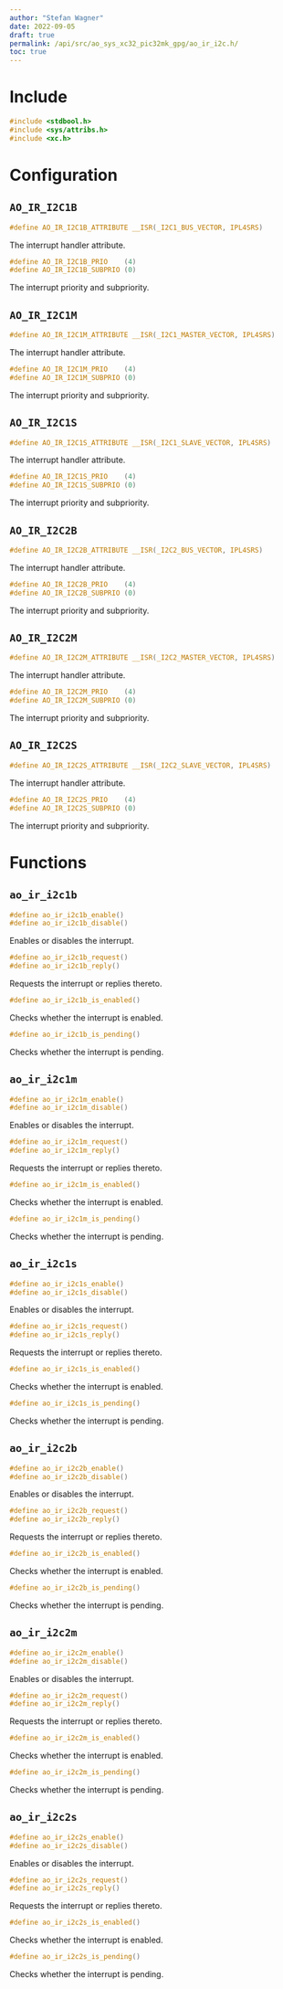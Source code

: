 ```yaml
---
author: "Stefan Wagner"
date: 2022-09-05
draft: true
permalink: /api/src/ao_sys_xc32_pic32mk_gpg/ao_ir_i2c.h/
toc: true
---
```


# Include

```c
#include <stdbool.h>
#include <sys/attribs.h>
#include <xc.h>
```

# Configuration

## `AO_IR_I2C1B`

```c
#define AO_IR_I2C1B_ATTRIBUTE __ISR(_I2C1_BUS_VECTOR, IPL4SRS)
```

The interrupt handler attribute.

```c
#define AO_IR_I2C1B_PRIO    (4)
#define AO_IR_I2C1B_SUBPRIO (0)
```

The interrupt priority and subpriority.

## `AO_IR_I2C1M`

```c
#define AO_IR_I2C1M_ATTRIBUTE __ISR(_I2C1_MASTER_VECTOR, IPL4SRS)
```

The interrupt handler attribute.

```c
#define AO_IR_I2C1M_PRIO    (4)
#define AO_IR_I2C1M_SUBPRIO (0)
```

The interrupt priority and subpriority.

## `AO_IR_I2C1S`

```c
#define AO_IR_I2C1S_ATTRIBUTE __ISR(_I2C1_SLAVE_VECTOR, IPL4SRS)
```

The interrupt handler attribute.

```c
#define AO_IR_I2C1S_PRIO    (4)
#define AO_IR_I2C1S_SUBPRIO (0)
```

The interrupt priority and subpriority.

## `AO_IR_I2C2B`

```c
#define AO_IR_I2C2B_ATTRIBUTE __ISR(_I2C2_BUS_VECTOR, IPL4SRS)
```

The interrupt handler attribute.

```c
#define AO_IR_I2C2B_PRIO    (4)
#define AO_IR_I2C2B_SUBPRIO (0)
```

The interrupt priority and subpriority.

## `AO_IR_I2C2M`

```c
#define AO_IR_I2C2M_ATTRIBUTE __ISR(_I2C2_MASTER_VECTOR, IPL4SRS)
```

The interrupt handler attribute.

```c
#define AO_IR_I2C2M_PRIO    (4)
#define AO_IR_I2C2M_SUBPRIO (0)
```

The interrupt priority and subpriority.

## `AO_IR_I2C2S`

```c
#define AO_IR_I2C2S_ATTRIBUTE __ISR(_I2C2_SLAVE_VECTOR, IPL4SRS)
```

The interrupt handler attribute.

```c
#define AO_IR_I2C2S_PRIO    (4)
#define AO_IR_I2C2S_SUBPRIO (0)
```

The interrupt priority and subpriority.

# Functions

## `ao_ir_i2c1b`

```c
#define ao_ir_i2c1b_enable()
#define ao_ir_i2c1b_disable()
```

Enables or disables the interrupt.

```c
#define ao_ir_i2c1b_request()
#define ao_ir_i2c1b_reply()
```

Requests the interrupt or replies thereto.

```c
#define ao_ir_i2c1b_is_enabled()
```

Checks whether the interrupt is enabled.

```c
#define ao_ir_i2c1b_is_pending()
```

Checks whether the interrupt is pending.

## `ao_ir_i2c1m`

```c
#define ao_ir_i2c1m_enable()
#define ao_ir_i2c1m_disable()
```

Enables or disables the interrupt.

```c
#define ao_ir_i2c1m_request()
#define ao_ir_i2c1m_reply()
```

Requests the interrupt or replies thereto.

```c
#define ao_ir_i2c1m_is_enabled()
```

Checks whether the interrupt is enabled.

```c
#define ao_ir_i2c1m_is_pending()
```

Checks whether the interrupt is pending.

## `ao_ir_i2c1s`

```c
#define ao_ir_i2c1s_enable()
#define ao_ir_i2c1s_disable()
```

Enables or disables the interrupt.

```c
#define ao_ir_i2c1s_request()
#define ao_ir_i2c1s_reply()
```

Requests the interrupt or replies thereto.

```c
#define ao_ir_i2c1s_is_enabled()
```

Checks whether the interrupt is enabled.

```c
#define ao_ir_i2c1s_is_pending()
```

Checks whether the interrupt is pending.

## `ao_ir_i2c2b`

```c
#define ao_ir_i2c2b_enable()
#define ao_ir_i2c2b_disable()
```

Enables or disables the interrupt.

```c
#define ao_ir_i2c2b_request()
#define ao_ir_i2c2b_reply()
```

Requests the interrupt or replies thereto.

```c
#define ao_ir_i2c2b_is_enabled()
```

Checks whether the interrupt is enabled.

```c
#define ao_ir_i2c2b_is_pending()
```

Checks whether the interrupt is pending.

## `ao_ir_i2c2m`

```c
#define ao_ir_i2c2m_enable()
#define ao_ir_i2c2m_disable()
```

Enables or disables the interrupt.

```c
#define ao_ir_i2c2m_request()
#define ao_ir_i2c2m_reply()
```

Requests the interrupt or replies thereto.

```c
#define ao_ir_i2c2m_is_enabled()
```

Checks whether the interrupt is enabled.

```c
#define ao_ir_i2c2m_is_pending()
```

Checks whether the interrupt is pending.

## `ao_ir_i2c2s`

```c
#define ao_ir_i2c2s_enable()
#define ao_ir_i2c2s_disable()
```

Enables or disables the interrupt.

```c
#define ao_ir_i2c2s_request()
#define ao_ir_i2c2s_reply()
```

Requests the interrupt or replies thereto.

```c
#define ao_ir_i2c2s_is_enabled()
```

Checks whether the interrupt is enabled.

```c
#define ao_ir_i2c2s_is_pending()
```

Checks whether the interrupt is pending.
